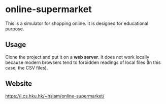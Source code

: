 # online-supermarket
This is a simulator for shopping online. It is designed for educational purpose.
## Usage
Clone the project and put it on a **web server**. It does not work locally because modern browsers tend to forbidden readings of local files (In this case, the CSV files).
## Website
https://i.cs.hku.hk/~hslam/online-supermarket/
